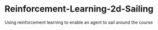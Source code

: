 # Reinforcement-Learning-2d-Sailing
Using reinforcement learning to enable an agent to sail around the course
